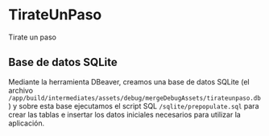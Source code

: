# TirateUnPaso
Tirate un paso

## Base de datos SQLite

Mediante la herramienta DBeaver, creamos una base de datos SQLite (el archivo `/app/build/intermediates/assets/debug/mergeDebugAssets/tirateunpaso.db`) y sobre esta base ejecutamos el script SQL `/sqlite/prepopulate.sql` para crear las tablas e insertar los datos iniciales necesarios para utilizar la aplicación.
